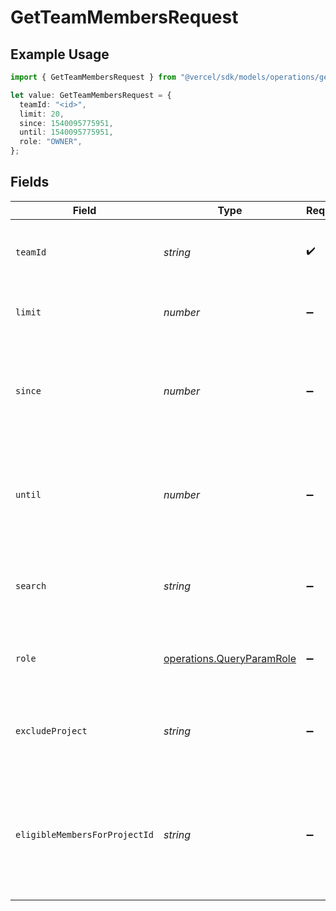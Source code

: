 # GetTeamMembersRequest

## Example Usage

```typescript
import { GetTeamMembersRequest } from "@vercel/sdk/models/operations/getteammembers.js";

let value: GetTeamMembersRequest = {
  teamId: "<id>",
  limit: 20,
  since: 1540095775951,
  until: 1540095775951,
  role: "OWNER",
};
```

## Fields

| Field                                                                         | Type                                                                          | Required                                                                      | Description                                                                   | Example                                                                       |
| ----------------------------------------------------------------------------- | ----------------------------------------------------------------------------- | ----------------------------------------------------------------------------- | ----------------------------------------------------------------------------- | ----------------------------------------------------------------------------- |
| `teamId`                                                                      | *string*                                                                      | :heavy_check_mark:                                                            | The Team identifier to perform the request on behalf of.                      |                                                                               |
| `limit`                                                                       | *number*                                                                      | :heavy_minus_sign:                                                            | Limit how many teams should be returned                                       | 20                                                                            |
| `since`                                                                       | *number*                                                                      | :heavy_minus_sign:                                                            | Timestamp in milliseconds to only include members added since then.           | 1540095775951                                                                 |
| `until`                                                                       | *number*                                                                      | :heavy_minus_sign:                                                            | Timestamp in milliseconds to only include members added until then.           | 1540095775951                                                                 |
| `search`                                                                      | *string*                                                                      | :heavy_minus_sign:                                                            | Search team members by their name, username, and email.                       |                                                                               |
| `role`                                                                        | [operations.QueryParamRole](../../models/operations/queryparamrole.md)        | :heavy_minus_sign:                                                            | Only return members with the specified team role.                             | OWNER                                                                         |
| `excludeProject`                                                              | *string*                                                                      | :heavy_minus_sign:                                                            | Exclude members who belong to the specified project.                          |                                                                               |
| `eligibleMembersForProjectId`                                                 | *string*                                                                      | :heavy_minus_sign:                                                            | Include team members who are eligible to be members of the specified project. |                                                                               |